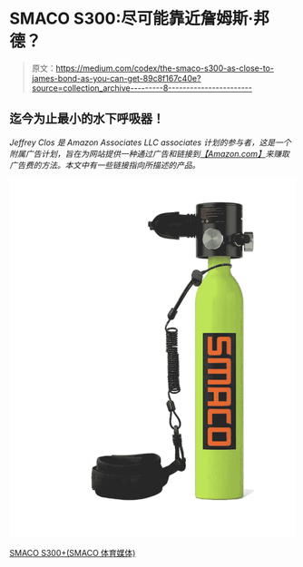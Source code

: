 # SMACO S300:尽可能靠近詹姆斯·邦德？

> 原文：<https://medium.com/codex/the-smaco-s300-as-close-to-james-bond-as-you-can-get-89c8f167c40e?source=collection_archive---------8----------------------->

## 迄今为止最小的水下呼吸器！

*Jeffrey Clos 是 Amazon Associates LLC associates 计划的参与者，这是一个附属广告计划，旨在为网站提供一种通过广告和链接到*[*【Amazon.com】*](http://amazon.com/)*来赚取广告费的方法。本文中有一些链接指向所描述的产品。*

![](img/5c1b4a22d067c615b956f6b1575ab48c.png)

[SMACO S300+(SMACO 体育媒体)](https://cdn.shopify.com/s/files/1/0583/8720/2237/products/S300PLUS-A-Green_2048x2048.jpg?v=1657011142)